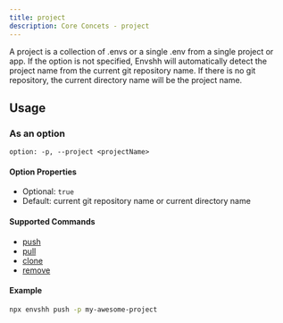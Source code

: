 ```yaml
---
title: project
description: Core Concets - project
---
```


A project is a collection of .envs or a single .env from a single project or app. If the option is not specified, Envshh will automatically detect the project name from the current git repository name. If there is no git repository, the current directory name will be the project name.

## Usage

### As an option

`option: -p, --project <projectName>`

#### Option Properties

- Optional: `true`
- Default: current git repository name or current directory name

#### Supported Commands

- [push](/commands/push)
- [pull](/commands/pull)
- [clone](/commands/clone)
- [remove](/commands/remove)

#### Example

```sh
npx envshh push -p my-awesome-project
```
